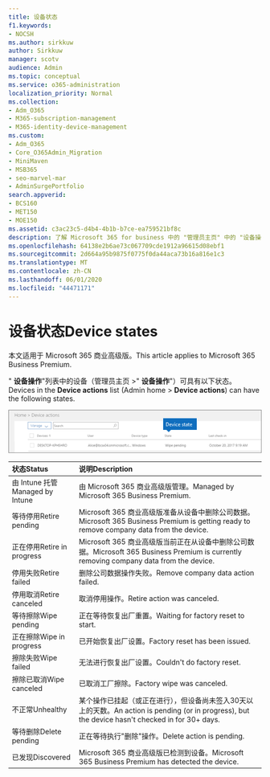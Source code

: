 ```yaml
---
title: 设备状态
f1.keywords:
- NOCSH
ms.author: sirkkuw
author: Sirkkuw
manager: scotv
audience: Admin
ms.topic: conceptual
ms.service: o365-administration
localization_priority: Normal
ms.collection:
- Adm_O365
- M365-subscription-management
- M365-identity-device-management
ms.custom:
- Adm_O365
- Core_O365Admin_Migration
- MiniMaven
- MSB365
- seo-marvel-mar
- AdminSurgePortfolio
search.appverid:
- BCS160
- MET150
- MOE150
ms.assetid: c3ac23c5-d4b4-4b1b-b7ce-ea759521bf8c
description: 了解 Microsoft 365 for business 中的 "管理员主页" 中的 "设备操作" 列表中的各种设备状态。
ms.openlocfilehash: 64138e2b6ae73c067709cde1912a96615d08ebf1
ms.sourcegitcommit: 2d664a95b9875f0775f0da44aca73b16a816e1c3
ms.translationtype: MT
ms.contentlocale: zh-CN
ms.lasthandoff: 06/01/2020
ms.locfileid: "44471171"
---
```

# <a name="device-states"></a><span data-ttu-id="e7197-103">设备状态</span><span class="sxs-lookup"><span data-stu-id="e7197-103">Device states</span></span>

<span data-ttu-id="e7197-104">本文适用于 Microsoft 365 商业高级版。</span><span class="sxs-lookup"><span data-stu-id="e7197-104">This article applies to Microsoft 365 Business Premium.</span></span>

<span data-ttu-id="e7197-105">" **设备操作**"列表中的设备（管理员主页 \>" **设备操作**"）可具有以下状态。</span><span class="sxs-lookup"><span data-stu-id="e7197-105">Devices in the **Device actions** list (Admin home \> **Device actions**) can have the following states.</span></span>
  
![In the Device actions list, you can see the Devices states.](../media/a621c47e-45d9-4e1a-beb9-c03254d40c1d.png)
  
|<span data-ttu-id="e7197-107">**状态**</span><span class="sxs-lookup"><span data-stu-id="e7197-107">**Status**</span></span>|<span data-ttu-id="e7197-108">**说明**</span><span class="sxs-lookup"><span data-stu-id="e7197-108">**Description**</span></span>|
|:-----|:-----|
|<span data-ttu-id="e7197-109">由 Intune 托管</span><span class="sxs-lookup"><span data-stu-id="e7197-109">Managed by Intune</span></span>  <br/> |<span data-ttu-id="e7197-110">由 Microsoft 365 商业高级版管理。</span><span class="sxs-lookup"><span data-stu-id="e7197-110">Managed by Microsoft 365 Business Premium.</span></span>  <br/> |
|<span data-ttu-id="e7197-111">等待停用</span><span class="sxs-lookup"><span data-stu-id="e7197-111">Retire pending</span></span>  <br/> |<span data-ttu-id="e7197-112">Microsoft 365 商业高级版准备从设备中删除公司数据。</span><span class="sxs-lookup"><span data-stu-id="e7197-112">Microsoft 365 Business Premium is getting ready to remove company data from the device.</span></span>  <br/> |
|<span data-ttu-id="e7197-113">正在停用</span><span class="sxs-lookup"><span data-stu-id="e7197-113">Retire in progress</span></span>  <br/> |<span data-ttu-id="e7197-114">Microsoft 365 商业高级版当前正在从设备中删除公司数据。</span><span class="sxs-lookup"><span data-stu-id="e7197-114">Microsoft 365 Business Premium is currently removing company data from the device.</span></span>  <br/> |
|<span data-ttu-id="e7197-115">停用失败</span><span class="sxs-lookup"><span data-stu-id="e7197-115">Retire failed</span></span>  <br/> | <span data-ttu-id="e7197-116">删除公司数据操作失败。</span><span class="sxs-lookup"><span data-stu-id="e7197-116">Remove company data action failed.</span></span>  <br/> |
|<span data-ttu-id="e7197-117">停用取消</span><span class="sxs-lookup"><span data-stu-id="e7197-117">Retire canceled</span></span>  <br/> |<span data-ttu-id="e7197-118">取消停用操作。</span><span class="sxs-lookup"><span data-stu-id="e7197-118">Retire action was canceled.</span></span>  <br/> |
|<span data-ttu-id="e7197-119">等待擦除</span><span class="sxs-lookup"><span data-stu-id="e7197-119">Wipe pending</span></span>  <br/> |<span data-ttu-id="e7197-120">正在等待恢复出厂重置。</span><span class="sxs-lookup"><span data-stu-id="e7197-120">Waiting for factory reset to start.</span></span>  <br/> |
|<span data-ttu-id="e7197-121">正在擦除</span><span class="sxs-lookup"><span data-stu-id="e7197-121">Wipe in progress</span></span>  <br/> |<span data-ttu-id="e7197-122">已开始恢复出厂设置。</span><span class="sxs-lookup"><span data-stu-id="e7197-122">Factory reset has been issued.</span></span>  <br/> |
|<span data-ttu-id="e7197-123">擦除失败</span><span class="sxs-lookup"><span data-stu-id="e7197-123">Wipe failed</span></span>  <br/> |<span data-ttu-id="e7197-124">无法进行恢复出厂设置。</span><span class="sxs-lookup"><span data-stu-id="e7197-124">Couldn't do factory reset.</span></span>  <br/> |
|<span data-ttu-id="e7197-125">擦除已取消</span><span class="sxs-lookup"><span data-stu-id="e7197-125">Wipe canceled</span></span>  <br/> |<span data-ttu-id="e7197-126">已取消工厂擦除。</span><span class="sxs-lookup"><span data-stu-id="e7197-126">Factory wipe was canceled.</span></span>  <br/> |
|<span data-ttu-id="e7197-127">不正常</span><span class="sxs-lookup"><span data-stu-id="e7197-127">Unhealthy</span></span>  <br/> |<span data-ttu-id="e7197-128">某个操作已挂起（或正在进行），但设备尚未签入30天以上的天数。</span><span class="sxs-lookup"><span data-stu-id="e7197-128">An action is pending (or in progress), but the device hasn't checked in for 30+ days.</span></span>  <br/> |
|<span data-ttu-id="e7197-129">等待删除</span><span class="sxs-lookup"><span data-stu-id="e7197-129">Delete pending</span></span>  <br/> |<span data-ttu-id="e7197-130">正在等待执行"删除"操作。</span><span class="sxs-lookup"><span data-stu-id="e7197-130">Delete action is pending.</span></span>  <br/> |
|<span data-ttu-id="e7197-131">已发现</span><span class="sxs-lookup"><span data-stu-id="e7197-131">Discovered</span></span>  <br/> |<span data-ttu-id="e7197-132">Microsoft 365 商业高级版已检测到设备。</span><span class="sxs-lookup"><span data-stu-id="e7197-132">Microsoft 365 Business Premium has detected the device.</span></span>  <br/> |
   
